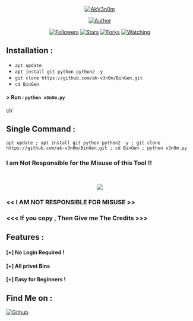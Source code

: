 <p align="left">
</p>
<p align="center">
<a href="#"><img title="AkV3n0m" src="https://i.ibb.co/GC5tkBg/images-1.jpg"></a>
<p align="center">
<a href="https://github.com/ak-v3n0m"><img title="Author" src="https://img.shields.io/badge/Author-ak--v3n0m-red.svg?style=for-the-badge&logo=github"></a>
</p>
<p align="center">
<a href="https://github.com/ak-v3n0m/followers"><img title="Followers" src="https://img.shields.io/github/followers/htr-tech?color=blue&style=flat-square"></a>
<a href="https://github.com/htr-tech/ak-v3n0m/BinGen/"><img title="Stars" src="https://img.shields.io/github/stars/htr-tech/haxorbd?color=red&style=flat-square"></a>
<a href="https://github.com/htr-tech/ak-v3n0m/BinGen/members"><img title="Forks" src="https://img.shields.io/github/forks/htr-tech/haxorbd?color=red&style=flat-square"></a>
<a href="https://github.com/htr-tech/ak-v3n0m/watchers"><img title="Watching" src="https://img.shields.io/github/watchers/htr-tech/haxorbd?label=Watchers&color=blue&style=flat-square"></a>
</p>

## Installation :

* `apt update`
* `apt install git python python2 -y`
* `git clone https://github.com/ak-v3n0m/BinGen.git`
* `cd BinGen`

#### > Run : `python v3n0m.py`

ch`

## Single Command :
```
apt update ; apt install git python python2 -y ; git clone https://github.com/ak-v3n0m/BinGen.git ; cd BinGen ; python v3n0m.py
```
### I am Not Responsible for the Misuse of this Tool !!
<br>
<p align="center">
<img src="https://i.ibb.co/KGyB2fV/IMG-20230107-184401-704.jpg"/>
</p>

### << I AM NOT RESPONSIBLE FOR MISUSE >>
### <<< If you copy , Then Give me The Credits >>> 

## Features :
#### [+] No Login Required !
#### [+] All privet Bins
#### [+] Easy for Beginners !

## Find Me on :
[![Github](https://img.shields.io/badge/Github-AK--V3N0M-blue?style=for-the-badge&logo=telegram)](https://t.me/akvenomhackers)
